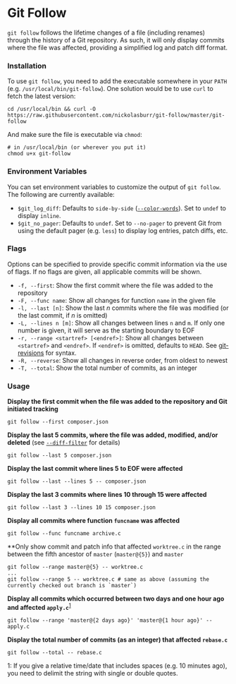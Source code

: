 # Git Follow

`git follow` follows the lifetime changes of a file (including renames) through the history of a Git repository. As such, it will only display commits where the file was affected, providing a simplified log and patch diff format.

### Installation

To use `git follow`, you need to add the executable somewhere in your `PATH` (e.g. `/usr/local/bin/git-follow`). One solution would be to use `curl` to fetch the latest version:

```shell
cd /usr/local/bin && curl -O https://raw.githubusercontent.com/nickolasburr/git-follow/master/git-follow
```

And make sure the file is executable via `chmod`:

```shell
# in /usr/local/bin (or wherever you put it)
chmod u+x git-follow
```

### Environment Variables

You can set environment variables to customize the output of `git follow`. The following are currently available:

+ `$git_log_diff`: Defaults to `side-by-side` ([`--color-words`](https://git-scm.com/docs/git-log#git-log---color-wordsltregexgt)). Set to `undef` to display `inline`.
+ `$git_no_pager`: Defaults to `undef`. Set to `--no-pager` to prevent Git from using the default pager (e.g. `less`) to display log entries, patch diffs, etc.

### Flags

Options can be specified to provide specific commit information via the use of flags. If no flags are given, all applicable commits will be shown.

+ `-f, --first`: Show the first commit where the file was added to the repository
+ `-F, --func name`: Show all changes for function `name` in the given file
+ `-l, --last [n]`: Show the last _n_ commits where the file was modified (or the last commit, if _n_ is omitted)
+ `-L, --lines n [m]`: Show all changes between lines `n` and `m`. If only one number is given, it will serve as the starting boundary to EOF
+ `-r, --range <startref> [<endref>]`: Show all changes between `<startref>` and `<endref>`. If `<endref>` is omitted, defaults to `HEAD`. See [git-revisions](https://git-scm.com/docs/gitrevisions#_specifying_revisions) for syntax.
+ `-R, --reverse`: Show all changes in reverse order, from oldest to newest
+ `-T, --total`: Show the total number of commits, as an integer

### Usage

**Display the first commit when the file was added to the repository and Git initiated tracking**

```shell
git follow --first composer.json
```

**Display the last 5 commits, where the file was added, modified, and/or deleted** (see [`--diff-filter`](https://git-scm.com/docs/git-log#git-log---diff-filterACDMRTUXB82308203) for details)

```shell
git follow --last 5 composer.json
```

**Display the last commit where lines 5 to EOF were affected**

```shell
git follow --last --lines 5 -- composer.json
```

**Display the last 3 commits where lines 10 through 15 were affected**

```shell
git follow --last 3 --lines 10 15 composer.json
```

**Display all commits where function `funcname` was affected**

```shell
git follow --func funcname archive.c
```

**Only show commit and patch info that affected `worktree.c` in the range between the fifth ancestor of `master` (`master@{5}`) and `master`

```shell
git follow --range master@{5} -- worktree.c
...
git follow --range 5 -- worktree.c # same as above (assuming the currently checked out branch is `master`)
```

**Display all commits which occurred between two days and one hour ago and affected `apply.c`**<sup>[1](#relative-format)</sup>

```shell
git follow --range 'master@{2 days ago}' 'master@{1 hour ago}' -- apply.c
```

**Display the total number of commits (as an integer) that affected `rebase.c`**

```shell
git follow --total -- rebase.c
```

<a name="#relative-format">1</a>: If you give a relative time/date that includes spaces (e.g. 10 minutes ago), you need to delimit the string with single or double quotes.
